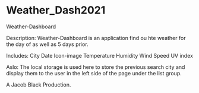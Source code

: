 # Weather_Dash2021
Weather-Dashboard

Description: Weather-Dashboard is an application find ou hte weather for the day of as well as 5 days prior.

Includes: City Date Icon-image Temperature Humidity Wind Speed UV index

Aslo: The local storage is used here to store the previous search city and display them to the user in the left side of the page under the list group.

A Jacob Black Production.
